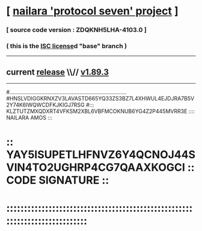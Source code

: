 
# [ [nailara 'protocol seven' project](http://nailara.network/) ]

### [ source code version : ZDQKNH5LHA-4103.0 ]

### ( this is the [ISC license](license)d "base" branch )
---
## current [release](https://github.com/nailara-technologies/protocol-7/releases) \\\\// [v1.89.3](https://github.com/nailara-technologies/protocol-7/releases/tag/v1.89.3)
---

#.............................................................................
#HNSLVDIGGKRNXZV3LAVASTD665YQ33ZS3BZ7L4XHWUL4EJDJRA7B5V2Y74K6IWQWCDFKJKIGJ7RSG
#::: KLZTUTZMXQDXRT4VFKSM2XBL6VBFMCOKNUB6YG4Z2P445MVRR3E :::: NAILARA AMOS :::
# :: YAY5ISUPETLHFNVZ6Y4QCNOJ44SVIN4TO2UGHRP4CG7QAAXKOGCI :: CODE SIGNATURE ::
# ::::::::::::::::::::::::::::::::::::::::::::::::::::::::::::::::::::::::::::

